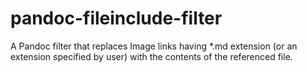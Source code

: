 # pandoc-fileinclude-filter
A Pandoc filter that replaces Image links having *.md extension (or an extension specified by user) with the contents of the referenced file.
